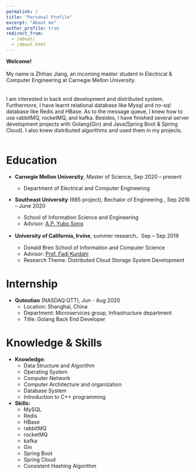 ```yaml
---
permalink: /
title: "Personal Profile"
excerpt: "About me"
author_profile: true
redirect_from: 
  - /about/
  - /about.html
---
```

**Welcome!**
<br/>
<br/>
My name is Zhihao Jiang, an incoming master student in Electrical & Computer Engineering at Carnegie Mellon University.  
<br/> 
<br/> 
I am interested in back end development and distributed system. Furthermore, I have learnt relational database like Mysql and no-sql database like Redis and HBase. As to the message queue, I knew how to use rabbitMQ, rocketMQ, and kafka. Besides, I have finished several server development projects with Golang(Gin) and Java(Spring Boot & Spring Cloud). I also knew distributed algorithms and used them in my projects.
<br/> 
<br/> 

Education
======
* **Carnegie Mellon University**, Master of Science, Sep 2020 – present
	* Department of Electrical and Computer Engineering

* **Southeast University** (985 project), Bechalor of Engineering , Sep 2016 – June 2020
	* School of Information Science and Engineering
	* Advisor: [A.P. Yubo Song](https://cyber.seu.edu.cn/_s303/syb1/list.psp)

* **University of California, Irvine**, summer research，Sep – Sep 2019
	* Donald Bren School of Information and Computer Science
	* Advisor: [Prof. Fadi Kurdahi](https://engineering.uci.edu/users/fadi-kurdahi)
  * Research Theme: Distributed Cloud Storage System Development

Internship
======
* **Qutoutiao** (NASDAQ:QTT), Jun - Aug 2020
	* Location: Shanghai, China
  * Department: Microservices group, Infrastructure department
  * Title: Golang Back End Developer

Knowledge & Skills
======
* **Knowledge:**
	* Data Structure and Algorithm
	* Operating System
	* Computer Network
	* Computer Architecture and organization
	* Database System
	* Introduction to C++ programming
* **Skills:**
	* MySQL
	* Redis
	* HBase
	* rabbitMQ
	* rocketMQ
	* kafka
	* Gin
	* Spring Boot
	* Spring Cloud
	* Consistent Hashing Algorithm
